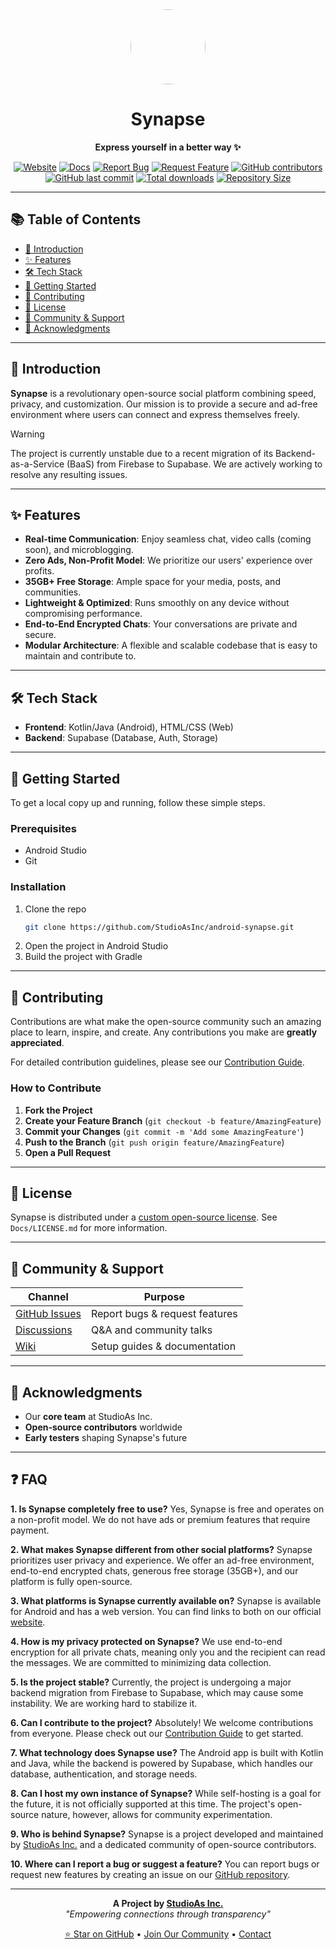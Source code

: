 <div align="center">
  <img src="https://i.postimg.cc/cCHjZYMf/20250906-224245.png" width="120" height="120" style="border-radius:50%">

  # **Synapse**
  
  **Express yourself in a better way ✨**

  [![Website](https://img.shields.io/badge/Website-Visit-blue)](https://dl-synapse.pages.dev)
  [![Docs](https://img.shields.io/badge/Docs-Read-green)](https://dl-synapse.pages.dev/docs)
  [![Report Bug](https://img.shields.io/badge/Report_Bug-Here-red)](https://github.com/StudioAsInc/android-synapse/issues/new?template=bug_report.md)
  [![Request Feature](https://img.shields.io/badge/Request_Feature-Here-yellow)](https://github.com/StudioAsInc/android-synapse/issues/new?template=feature_request.md)
  [![GitHub contributors](https://img.shields.io/github/contributors/StudioAsInc/android-synapse)](https://github.com/StudioAsInc/android-synapse/graphs/contributors)
  [![GitHub last commit](https://img.shields.io/github/last-commit/StudioAsInc/android-synapse)](https://github.com/StudioAsInc/android-synapse/commits/)
  [![Total downloads](https://img.shields.io/github/downloads/StudioAsInc/android-synapse/total)](https://github.com/StudioAsInc/android-synapse/releases)
  [![Repository Size](https://img.shields.io/github/repo-size/StudioAsInc/android-synapse)](https://github.com/StudioAsInc/android-synapse)

</div>

---

## 📚 Table of Contents
- [🚀 Introduction](#-introduction)
- [✨ Features](#-features)
- [🛠️ Tech Stack](#-tech-stack)
- [🏁 Getting Started](#-getting-started)
- [🤝 Contributing](#-contributing)
- [📜 License](#-license)
- [💬 Community & Support](#-community--support)
- [🙏 Acknowledgments](#-acknowledgments)

---

## 🚀 Introduction  
**Synapse** is a revolutionary open-source social platform combining speed, privacy, and customization. Our mission is to provide a secure and ad-free environment where users can connect and express themselves freely.

> [!WARNING]
> The project is currently unstable due to a recent migration of its Backend-as-a-Service (BaaS) from Firebase to Supabase. We are actively working to resolve any resulting issues.

---

## ✨ Features
- **Real-time Communication**: Enjoy seamless chat, video calls (coming soon), and microblogging.
- **Zero Ads, Non-Profit Model**: We prioritize our users' experience over profits.
- **35GB+ Free Storage**: Ample space for your media, posts, and communities.
- **Lightweight & Optimized**: Runs smoothly on any device without compromising performance.
- **End-to-End Encrypted Chats**: Your conversations are private and secure.
- **Modular Architecture**: A flexible and scalable codebase that is easy to maintain and contribute to.

---

## 🛠️ Tech Stack
- **Frontend**: Kotlin/Java (Android), HTML/CSS (Web)
- **Backend**: Supabase (Database, Auth, Storage)

---

## 🏁 Getting Started

To get a local copy up and running, follow these simple steps.

### Prerequisites
- Android Studio
- Git

### Installation
1. Clone the repo
   ```sh
   git clone https://github.com/StudioAsInc/android-synapse.git
   ```
2. Open the project in Android Studio
3. Build the project with Gradle

---

## 🤝 Contributing
Contributions are what make the open-source community such an amazing place to learn, inspire, and create. Any contributions you make are **greatly appreciated**.

For detailed contribution guidelines, please see our [Contribution Guide](Docs/CONTRIBUTE.md).

### How to Contribute
1. **Fork the Project**
2. **Create your Feature Branch** (`git checkout -b feature/AmazingFeature`)
3. **Commit your Changes** (`git commit -m 'Add some AmazingFeature'`)
4. **Push to the Branch** (`git push origin feature/AmazingFeature`)
5. **Open a Pull Request**

---

## 📜 License  
Synapse is distributed under a [custom open-source license](Docs/LICENSE.md). See `Docs/LICENSE.md` for more information.

---

## 💬 Community & Support  
| Channel | Purpose |
|---------|---------|
| [GitHub Issues](https://github.com/StudioAsInc/android-synapse/issues) | Report bugs & request features |
| [Discussions](https://github.com/StudioAsInc/android-synapse/discussions) | Q&A and community talks |
| [Wiki](https://github.com/StudioAsInc/android-synapse/wiki) | Setup guides & documentation |

---

## 🙏 Acknowledgments  
- Our **core team** at StudioAs Inc.  
- **Open-source contributors** worldwide  
- **Early testers** shaping Synapse's future  

---

## ❓ FAQ

**1. Is Synapse completely free to use?**
Yes, Synapse is free and operates on a non-profit model. We do not have ads or premium features that require payment.

**2. What makes Synapse different from other social platforms?**
Synapse prioritizes user privacy and experience. We offer an ad-free environment, end-to-end encrypted chats, generous free storage (35GB+), and our platform is fully open-source.

**3. What platforms is Synapse currently available on?**
Synapse is available for Android and has a web version. You can find links to both on our official [website](https://dl-synapse.pages.dev).

**4. How is my privacy protected on Synapse?**
We use end-to-end encryption for all private chats, meaning only you and the recipient can read the messages. We are committed to minimizing data collection.

**5. Is the project stable?**
Currently, the project is undergoing a major backend migration from Firebase to Supabase, which may cause some instability. We are working hard to stabilize it.

**6. Can I contribute to the project?**
Absolutely! We welcome contributions from everyone. Please check out our [Contribution Guide](Docs/CONTRIBUTE.md) to get started.

**7. What technology does Synapse use?**
The Android app is built with Kotlin and Java, while the backend is powered by Supabase, which handles our database, authentication, and storage needs.

**8. Can I host my own instance of Synapse?**
While self-hosting is a goal for the future, it is not officially supported at this time. The project's open-source nature, however, allows for community experimentation.

**9. Who is behind Synapse?**
Synapse is a project developed and maintained by [StudioAs Inc.](https://studioas.dev) and a dedicated community of open-source contributors.

**10. Where can I report a bug or suggest a feature?**
You can report bugs or request new features by creating an issue on our [GitHub repository](https://github.com/StudioAsInc/android-synapse/issues).

---

<div align="center">
  
  **A Project by [StudioAs Inc.](https://studioas.dev)**  
  *"Empowering connections through transparency"*

  [⭐ Star on GitHub](https://github.com/StudioAsInc/android-synapse) • [Join Our Community](https://web-synapse.pages.dev) • [Contact](mailto:mashikahamed0@gmail.com)

</div>

